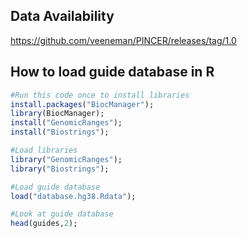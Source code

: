 ## Data Availability
https://github.com/veeneman/PINCER/releases/tag/1.0

## How to load guide database in R
```R
#Run this code once to install libraries
install.packages("BiocManager");
library(BiocManager);
install("GenomicRanges");
install("Biostrings");

#Load libraries
library("GenomicRanges");
library("Biostrings");

#Load guide database
load("database.hg38.Rdata");

#Look at guide database
head(guides,2);
```
